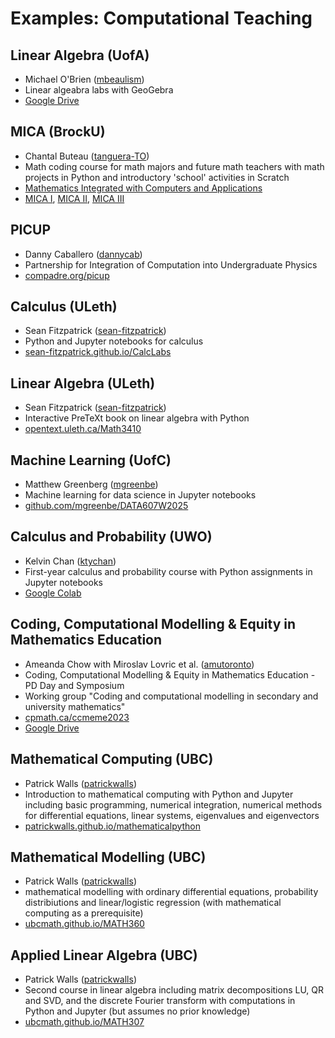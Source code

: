 # Examples: Computational Teaching

## Linear Algebra (UofA)

* Michael O'Brien ([mbeaulism](https://github.com/mbeaulism))
* Linear algeabra labs with GeoGebra
* [Google Drive](https://drive.google.com/drive/folders/1UR-HHK5xrK9NvoiE5tuZmyEmaW-ksUxD?usp=sharing)

## MICA (BrockU)

* Chantal Buteau ([tanguera-TO](https://github.com/tanguera-TO))
* Math coding course for math majors and future math teachers with math projects in Python and introductory 'school' activities in Scratch
* [Mathematics Integrated with Computers and Applications](https://ctuniversitymath.ca/mica-then-now/)
* [MICA I](https://ctuniversitymath.ca/wp-content/uploads/2017/12/mica-i-assignments.pdf), [MICA II](https://ctuniversitymath.ca/wp-content/uploads/2020/08/mica-ii-assignment.pdf), [MICA III](https://ctuniversitymath.ca/wp-content/uploads/2022/07/micaiii-assignments-and-labs.pdf)

## PICUP

* Danny Caballero ([dannycab](https://github.com/dannycab))
* Partnership for Integration of Computation into Undergraduate Physics
* [compadre.org/picup](https://www.compadre.org/picup/)

## Calculus (ULeth)

* Sean Fitzpatrick ([sean-fitzpatrick](https://githuub.com/sean-fitzpatrick))
* Python and Jupyter notebooks for calculus
* [sean-fitzpatrick.github.io/CalcLabs](https://sean-fitzpatrick.github.io/CalcLabs/intro.html)

## Linear Algebra (ULeth)

* Sean Fitzpatrick ([sean-fitzpatrick](https://githuub.com/sean-fitzpatrick))
* Interactive PreTeXt book on linear algebra with Python
* [opentext.uleth.ca/Math3410](https://opentext.uleth.ca/Math3410/)

## Machine Learning (UofC)

* Matthew Greenberg ([mgreenbe](https://github/com/mgreenbe))
* Machine learning for data science in Jupyter notebooks
* [github.com/mgreenbe/DATA607W2025](https://github.com/mgreenbe/DATA607W2025/)

## Calculus and Probability (UWO)

* Kelvin Chan ([ktychan](https://github.com/ktychan))
* First-year calculus and probability course with Python assignments in Jupyter notebooks 
* [Google Colab](https://colab.research.google.com/drive/1LuNbAo_8pPB0rkNe27mrZY-kWdo7nbqV#scrollTo=Sc4_uTpD8X2D)

## Coding, Computational Modelling & Equity in Mathematics Education

* Ameanda Chow with Miroslav Lovric et al. ([amutoronto](https://github.com/amutoronto))
* Coding, Computational Modelling & Equity in Mathematics Education - PD Day and Symposium
* Working group "Coding and computational modelling in secondary and university mathematics"
* [cpmath.ca/ccmeme2023](https://cpmath.ca/ccmeme2023)
* [Google Drive](https://drive.google.com/drive/folders/1FrZgWm5o9GoJ_stiqlUuLi2lJW5UXSJi)

## Mathematical Computing (UBC)

* Patrick Walls ([patrickwalls](https://github.com/patrickwalls))
* Introduction to mathematical computing with Python and Jupyter including basic programming, numerical integration, numerical methods for differential equations, linear systems, eigenvalues and eigenvectors
* [patrickwalls.github.io/mathematicalpython](https://patrickwalls.github.io/mathematicalpython)

## Mathematical Modelling (UBC)

* Patrick Walls ([patrickwalls](https://github.com/patrickwalls))
* mathematical modelling with ordinary differential equations, probability distribiutions and linear/logistic regression (with mathematical computing as a prerequisite)
* [ubcmath.github.io/MATH360](https://ubcmath.github.io/MATH360)

## Applied Linear Algebra (UBC)

* Patrick Walls ([patrickwalls](https://github.com/patrickwalls))
* Second course in linear algebra including matrix decompositions LU, QR and SVD, and the discrete Fourier transform with computations in Python and Jupyter (but assumes no prior knowledge)
* [ubcmath.github.io/MATH307](https://ubcmath.github.io/MATH307)
